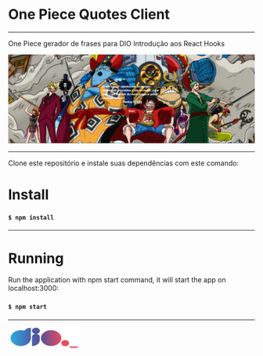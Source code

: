 # One Piece Quotes Client

---

One Piece gerador de frases para DIO Introdução aos React Hooks

![img](img.png)

---

Clone este repositório e instale suas dependências com este comando:

# Install

#### `$ npm install`

---

# Running

Run the application with npm start command, it will start the app on localhost:3000:

#### `$ npm start`

---

![logo](logo.png)
